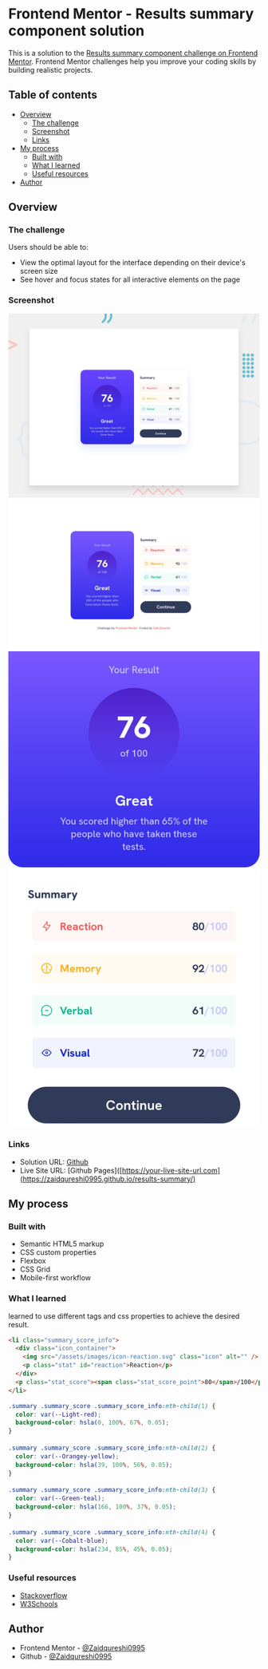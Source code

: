 # Frontend Mentor - Results summary component solution

This is a solution to the [Results summary component challenge on Frontend Mentor](https://www.frontendmentor.io/challenges/results-summary-component-CE_K6s0maV). Frontend Mentor challenges help you improve your coding skills by building realistic projects.

## Table of contents

- [Overview](#overview)
  - [The challenge](#the-challenge)
  - [Screenshot](#screenshot)
  - [Links](#links)
- [My process](#my-process)
  - [Built with](#built-with)
  - [What I learned](#what-i-learned)
  - [Useful resources](#useful-resources)
- [Author](#author)

## Overview

### The challenge

Users should be able to:

- View the optimal layout for the interface depending on their device's screen size
- See hover and focus states for all interactive elements on the page

### Screenshot

![Results Summary Component preview](/design/desktop-preview.jpg)
![Results Summary Component preview desktop](desktop-preview.jpeg)
![Results Summary Component preview mobile](mobile-preview.jpeg)

### Links

- Solution URL: [Github](https://github.com/Zaidqureshi0995/Results-Summary-Challenge)
- Live Site URL: [Github Pages]([https://your-live-site-url.com](https://zaidqureshi0995.github.io/results-summary/)

## My process

### Built with

- Semantic HTML5 markup
- CSS custom properties
- Flexbox
- CSS Grid
- Mobile-first workflow

### What I learned

learned to use different tags and css properties to achieve the desired result.

```html
<li class="summary_score_info">
  <div class="icon_container">
    <img src="/assets/images/icon-reaction.svg" class="icon" alt="" />
    <p class="stat" id="reaction">Reaction</p>
  </div>
  <p class="stat_score"><span class="stat_score_point">80</span>/100</p>
</li>
```

```css
.summary .summary_score .summary_score_info:nth-child(1) {
  color: var(--Light-red);
  background-color: hsla(0, 100%, 67%, 0.05);
}

.summary .summary_score .summary_score_info:nth-child(2) {
  color: var(--Orangey-yellow);
  background-color: hsla(39, 100%, 56%, 0.05);
}

.summary .summary_score .summary_score_info:nth-child(3) {
  color: var(--Green-teal);
  background-color: hsla(166, 100%, 37%, 0.05);
}

.summary .summary_score .summary_score_info:nth-child(4) {
  color: var(--Cobalt-blue);
  background-color: hsla(234, 85%, 45%, 0.05);
}
```

### Useful resources

- [Stackoverflow](https://stackoverflow.com/)
- [W3Schools](https://www.w3schools.com/)

## Author

- Frontend Mentor - [@Zaidqureshi0995](https://www.frontendmentor.io/profile/Zaidqureshi0995)
- Github - [@Zaidqureshi0995](https://github.com/Zaidqureshi0995/)
